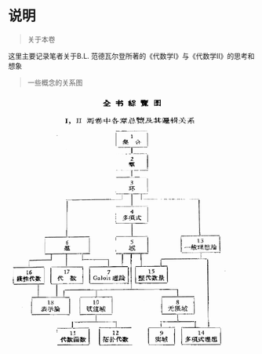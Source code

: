 



# **说明**

> 关于本卷

这里主要记录笔者关于B.L. 范德瓦尔登所著的《代数学I》与《代数学II》的思考和想象

> 一些概念的关系图

![](/_media/al0.jpg)
